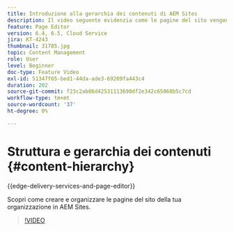 ```yaml
---
title: Introduzione alla gerarchia dei contenuti di AEM Sites
description: Il video seguente evidenzia come le pagine del sito vengono memorizzate in AEM per la tua organizzazione.
feature: Page Editor
version: 6.4, 6.5, Cloud Service
jira: KT-4243
thumbnail: 31785.jpg
topic: Content Management
role: User
level: Beginner
doc-type: Feature Video
exl-id: 51347f65-bed1-44da-ade3-69209fa443c4
duration: 202
source-git-commit: f23c2ab86d42531113690df2e342c65060b5c7cd
workflow-type: tm+mt
source-wordcount: '37'
ht-degree: 0%

---
```


# Struttura e gerarchia dei contenuti {#content-hierarchy}

{{edge-delivery-services-and-page-editor}}

Scopri come creare e organizzare le pagine del sito della tua organizzazione in AEM Sites.

>[!VIDEO](https://video.tv.adobe.com/v/31785?quality=12&learn=on)
